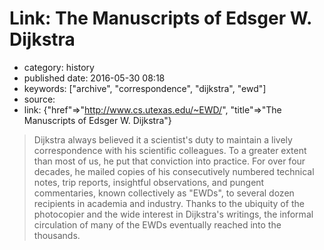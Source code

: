 Link: The Manuscripts of Edsger W. Dijkstra
===========================================

-   category: history
-   published date: 2016-05-30 08:18
-   keywords: \[\"archive\", \"correspondence\", \"dijkstra\", \"ewd\"\]
-   source:
-   link: {\"href\"=\>\"<http://www.cs.utexas.edu/~EWD/>\", \"title\"=\>\"The Manuscripts of Edsger W. Dijkstra\"}

> Dijkstra always believed it a scientist\'s duty to maintain a lively correspondence with his scientific colleagues. To a greater extent than most of us, he put that conviction into practice. For over four decades, he mailed copies of his consecutively numbered technical notes, trip reports, insightful observations, and pungent commentaries, known collectively as \"EWDs\", to several dozen recipients in academia and industry. Thanks to the ubiquity of the photocopier and the wide interest in Dijkstra\'s writings, the informal circulation of many of the EWDs eventually reached into the thousands.
